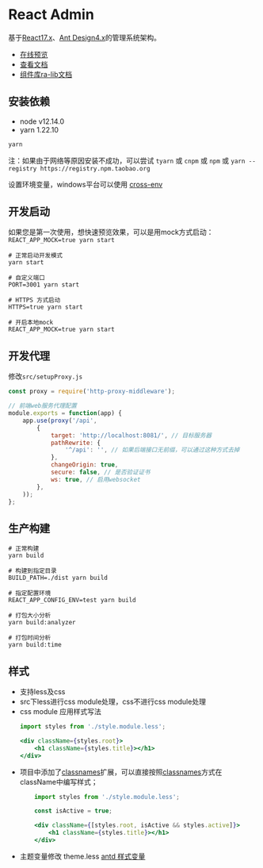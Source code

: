 # React Admin

基于[React17.x](https://reactjs.org)、[Ant Design4.x](https://ant.design/)的管理系统架构。

- [在线预览](https://sxfad.github.io/react-admin/build)
- [查看文档](https://sxfad.github.io/react-admin/#/)
- [组件库ra-lib文档](https://sxfad.github.io/ra-lib/)

## 安装依赖

- node v12.14.0
- yarn 1.22.10

```bash
yarn
```

注：如果由于网络等原因安装不成功，可以尝试 `tyarn` 或 `cnpm` 或 `npm` 或 `yarn --registry https://registry.npm.taobao.org`

设置环境变量，windows平台可以使用 [cross-env](https://github.com/kentcdodds/cross-env#)

## 开发启动

如果您是第一次使用，想快速预览效果，可以是用mock方式启动：`REACT_APP_MOCK=true yarn start`

```
# 正常启动开发模式
yarn start 

# 自定义端口
PORT=3001 yarn start

# HTTPS 方式启动
HTTPS=true yarn start

# 开启本地mock
REACT_APP_MOCK=true yarn start
```

## 开发代理

修改`src/setupProxy.js`

```js
const proxy = require('http-proxy-middleware');

// 前端web服务代理配置
module.exports = function(app) {
    app.use(proxy('/api',
        {
            target: 'http://localhost:8081/', // 目标服务器
            pathRewrite: {
                '^/api': '', // 如果后端接口无前缀，可以通过这种方式去掉
            },
            changeOrigin: true,
            secure: false, // 是否验证证书
            ws: true, // 启用websocket
        },
    ));
};

```

## 生产构建

```
# 正常构建
yarn build

# 构建到指定目录
BUILD_PATH=./dist yarn build

# 指定配置环境
REACT_APP_CONFIG_ENV=test yarn build

# 打包大小分析
yarn build:analyzer

# 打包时间分析
yarn build:time
```

## 样式

- 支持less及css
- src下less进行css module处理，css不进行css module处理
- css module 应用样式写法
    ```jsx
    import styles from './style.module.less';
    
    <div className={styles.root}>
        <h1 className={styles.title}></h1>
    </div>
    ```
- 项目中添加了[classnames](https://github.com/JedWatson/classnames)扩展，可以直接按照[classnames](https://github.com/JedWatson/classnames)方式在className中编写样式；
    ```jsx
        import styles from './style.module.less';
    
        const isActive = true;
  
        <div className={[styles.root, isActive && styles.active]}>
            <h1 className={styles.title}></h1>
        </div>
    ```
- 主题变量修改 theme.less [antd 样式变量](https://ant.design/docs/react/customize-theme-cn)

